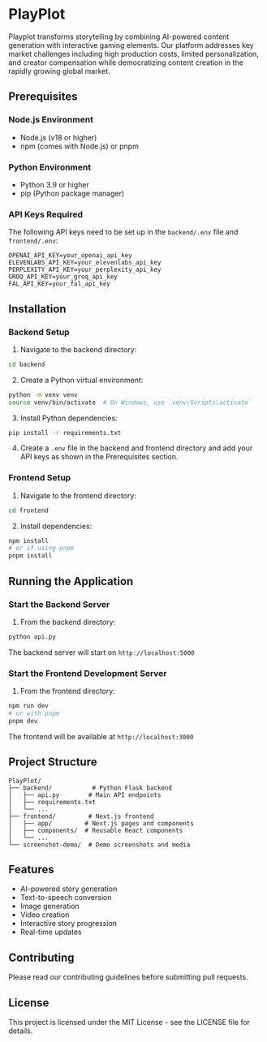 # PlayPlot

Playplot transforms storytelling by combining AI-powered content generation with interactive gaming elements. Our platform addresses key market challenges including high production costs, limited personalization, and creator compensation while democratizing content creation in the rapidly growing global market.

## Prerequisites

### Node.js Environment
- Node.js (v18 or higher)
- npm (comes with Node.js) or pnpm

### Python Environment
- Python 3.9 or higher
- pip (Python package manager)

### API Keys Required
The following API keys need to be set up in the `backend/.env` file and `frontend/.env`:
```env
OPENAI_API_KEY=your_openai_api_key
ELEVENLABS_API_KEY=your_elevenlabs_api_key
PERPLEXITY_API_KEY=your_perplexity_api_key
GROQ_API_KEY=your_groq_api_key
FAL_API_KEY=your_fal_api_key
```

## Installation

### Backend Setup
1. Navigate to the backend directory:
```bash
cd backend
```

2. Create a Python virtual environment:
```bash
python -m venv venv
source venv/bin/activate  # On Windows, use `venv\Scripts\activate`
```

3. Install Python dependencies:
```bash
pip install -r requirements.txt
```

4. Create a `.env` file in the backend and frontend directory and add your API keys as shown in the Prerequisites section.

### Frontend Setup
1. Navigate to the frontend directory:
```bash
cd frontend
```

2. Install dependencies:
```bash
npm install
# or if using pnpm
pnpm install
```

## Running the Application

### Start the Backend Server
1. From the backend directory:
```bash
python api.py
```
The backend server will start on `http://localhost:5000`

### Start the Frontend Development Server
1. From the frontend directory:
```bash
npm run dev
# or with pnpm
pnpm dev
```
The frontend will be available at `http://localhost:3000`

## Project Structure

```
PlayPlot/
├── backend/           # Python Flask backend
│   ├── api.py        # Main API endpoints
│   ├── requirements.txt
│   └── ...
├── frontend/         # Next.js frontend
│   ├── app/         # Next.js pages and components
│   ├── components/  # Reusable React components
│   └── ...
└── screenshot-demo/  # Demo screenshots and media
```

## Features
- AI-powered story generation
- Text-to-speech conversion
- Image generation
- Video creation
- Interactive story progression
- Real-time updates

## Contributing
Please read our contributing guidelines before submitting pull requests.

## License
This project is licensed under the MIT License - see the LICENSE file for details.
